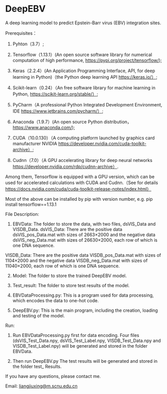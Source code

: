 # DeepEBV

A deep learning model to predict Epstein-Barr virus (EBV) integration sites.

Prerequisites：

1.	Pyhton（3.7）;

2.	Tensorflow（1.13.1）(An open source software library for numerical computation of high performance, https://pypi.org/project/tensorflow/);

3.	Keras（2.2.4）(An Application Programming Interface, API, for deep learning in Python)（the Python deep learning API https://keras.io/）;

4.	Scikit-learn（0.24）（An free software library for machine learning in Python, https://scikit-learn.org/stable/）;

5.	PyCharm（A professional Python Integrated Development Environment, IDE https://www.jetbrains.com/pycharm/）;

6.	Anaconda（1.9.7）(An open source Python distribution， https://www.anaconda.com/);

7.	CUDA（10.0.130）（A computing platform launched by graphics card manufacturer NVIDIA https://developer.nvidia.com/cuda-toolkit-archive）;

8.	Cudnn（7.0）（A GPU accelerating library for deep neural networks https://developer.nvidia.com/rdp/cudnn-archive）.

Among them, Tensorflow is equipped with a GPU version, which can be used for accelerated calculations with CUDA and Cudnn.（See for details https://docs.nvidia.com/cuda/cuda-toolkit-release-notes/index.html）


Most of the above can be installed by pip with version number, e.g.
pip install tensorflow==1.13.1


File Description:

1.	EBVData: The folder to store the data, with two files, dsVIS_Data and VISDB_Data.
dsVIS_Data:
There are the positive data dsVIS_pos_Data.mat with sizes of 2663×2000 and the negative data dsVIS_neg_Data.mat with sizes of 26630×2000, each row of which is one DNA sequence.

VISDB_Data:
There are the positive data VISDB_pos_Data.mat with sizes of 1104×2000 and the negative data VISDB_neg_Data.mat with sizes of 11040×2000, each row of which is one DNA sequence.

2.	Model: The folder to store the trained DeepEBV model.

3.	Test_result: The folder to store test results of the model.

4.	EBVDataProcessing.py: This is a program used for data processing, which encodes  the data to one-hot code.

5.	DeepEBV.py: This is the main program, including the creation, loading and testing of the model.

Run: 

1.	Run EBVDataProcessing.py first for data encoding. Four files (dsVIS_Test_Data.npy, dsVIS_Test_Label.npy, VISDB_Test_Data.npy and VISDB_Test_Label.npy) will be generated and stored in the folder EBVData.

2.	Then run DeepEBV.py The test results will be generated and stored in the folder test_ Results.

If you have any questions, please contact me.

Email: liangjiuxing@m.scnu.edu.cn
